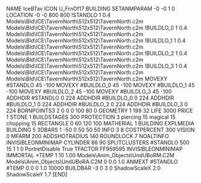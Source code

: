 NAME IceBTav
ICON U_FrnOf17
BUILDING
SETANMPARAM -0 -0 1 0
LOCATION -0 -0 800 800
!STANDLO      1 0.4 Models\Bld\ICE\TavernNorth\512x512\TavernNorth.c2m Models\Bld\ICE\TavernNorth\512x512\TavernNorth.c2m
!BUILDLO_0    1 0.4 Models\Bld\ICE\TavernNorth\512x512\TavernNorth.c2m Models\Bld\ICE\TavernNorth\512x512\TavernNorth.c2m
!BUILDLO_1    1 0.4 Models\Bld\ICE\TavernNorth\512x512\TavernNorth.c2m Models\Bld\ICE\TavernNorth\512x512\TavernNorth.c2m
!BUILDLO_2    1 0.4 Models\Bld\ICE\TavernNorth\512x512\TavernNorth.c2m Models\Bld\ICE\TavernNorth\512x512\TavernNorth.c2m
!BUILDLO_3    1 0.4 Models\Bld\ICE\TavernNorth\512x512\TavernNorth.c2m Models\Bld\ICE\TavernNorth\512x512\TavernNorth.c2m
MOVEXY #STANDLO   45 -100
MOVEXY #BUILDLO_0 45 -100
MOVEXY #BUILDLO_1 45 -100
MOVEXY #BUILDLO_2 45 -100
MOVEXY #BUILDLO_3 45 -100
ADDHDIR #STANDLO 0 224
ADDHDIR #BUILDLO_0 0 224
ADDHDIR #BUILDLO_1 0 224
ADDHDIR #BUILDLO_2 0 224
ADDHDIR #BUILDLO_3 0 224
BORNPOINTS3 2 0 0 0 100 80 0
GEOMETRY 1 199 32
LIFE     3000
PRICE 1 STONE 1
BUILDSTAGES 300
PROTECTION 3 piercing 15 magical 15 chopping 15
RECTANGLE    0 60 120 100
MATHERIAL 1 BUILDING
EXPLMEDIA BUILDING 5
3DBARS 1 -50 0 50 50 50
INFO 3 8
COSTPERCENT 300
VISION 0
MFARM 200
ADDSHOTRADIUS 140
ROUNDLOCK 7
NOALTINFO
INVISIBLEONMINIMAP
CYLINDER 86 90
SPLITCLUSTERS #STANDLO 500 15 1 1 0
PortretDisable True
TFACTOR FF959595
INVISIBLEONMINIMAP
IMMORTAL
*TEMP 1 10 1.00 Models\Anim_Objects\UndUBoRM.C2M Models\Anim_Objects\UndUBoRA.C2M 0 0.0 1.0
ANMEXT #STANDLO #TEMP 0 0 0 1.0 10000
BUILDBAR -3 0 3 0
ShadowScaleX 2.0
ShadowScaleY 1.7
[END]
